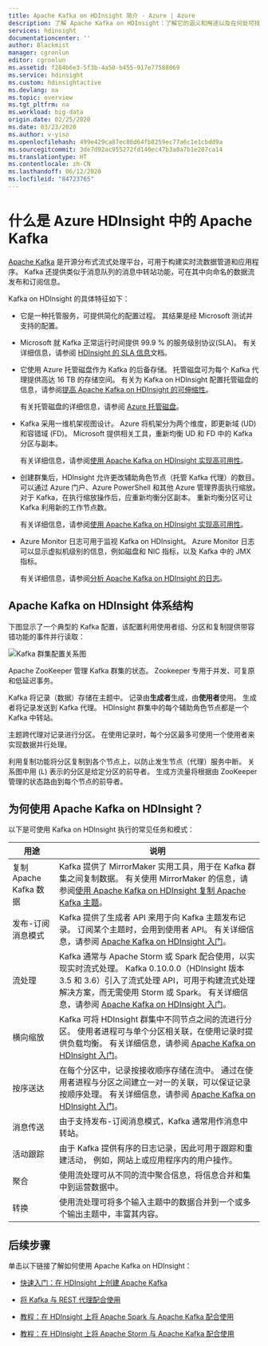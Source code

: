```yaml
---
title: Apache Kafka on HDInsight 简介 - Azure | Azure
description: 了解 Apache Kafka on HDInsight：了解它的涵义和用途以及在何处可找到示例和入门信息。
services: hdinsight
documentationcenter: ''
author: Blackmist
manager: cgronlun
editor: cgronlun
ms.assetid: f284b6e3-5f3b-4a50-b455-917e77588069
ms.service: hdinsight
ms.custom: hdinsightactive
ms.devlang: na
ms.topic: overview
ms.tgt_pltfrm: na
ms.workload: big-data
origin.date: 02/25/2020
ms.date: 03/23/2020
ms.author: v-yiso
ms.openlocfilehash: 499e429ca87ec86d64fb8259ec77a6c1e1cbdd9a
ms.sourcegitcommit: 3de7d92ac955272fd140ec47b3a0a7b1e287ca14
ms.translationtype: HT
ms.contentlocale: zh-CN
ms.lasthandoff: 06/12/2020
ms.locfileid: "84723765"
---
```

# <a name="what-is-apache-kafka-in-azure-hdinsight"></a>什么是 Azure HDInsight 中的 Apache Kafka

[Apache Kafka](https://kafka.apache.org) 是开源分布式流式处理平台，可用于构建实时流数据管道和应用程序。 Kafka 还提供类似于消息队列的消息中转站功能，可在其中向命名的数据流发布和订阅信息。 

Kafka on HDInsight 的具体特征如下：

* 它是一种托管服务，可提供简化的配置过程。 其结果是经 Microsoft 测试并支持的配置。

* Microsoft 就 Kafka 正常运行时间提供 99.9 % 的服务级别协议(SLA)。 有关详细信息，请参阅 [HDInsight 的 SLA 信息](https://www.azure.cn/zh-cn/support/sla/hdinsight/)文档。

* 它使用 Azure 托管磁盘作为 Kafka 的后备存储。 托管磁盘可为每个 Kafka 代理提供高达 16 TB 的存储空间。 有关为 Kafka on HDInsight 配置托管磁盘的信息，请参阅[提高 Apache Kafka on HDInsight 的可伸缩性](apache-kafka-scalability.md)。

    有关托管磁盘的详细信息，请参阅 [Azure 托管磁盘](../../virtual-machines/windows/managed-disks-overview.md)。

* Kafka 采用一维机架视图设计。 Azure 将机架分为两个维度，即更新域 (UD) 和容错域 (FD)。 Microsoft 提供相关工具，重新均衡 UD 和 FD 中的 Kafka 分区与副本。 

    有关详细信息，请参阅[使用 Apache Kafka on HDInsight 实现高可用性](apache-kafka-high-availability.md)。

* 创建群集后，HDInsight 允许更改辅助角色节点（托管 Kafka 代理）的数目。 可以通过 Azure 门户、Azure PowerShell 和其他 Azure 管理界面执行缩放。 对于 Kafka，在执行缩放操作后，应重新均衡分区副本。 重新均衡分区可让 Kafka 利用新的工作节点数。

    有关详细信息，请参阅[使用 Apache Kafka on HDInsight 实现高可用性](apache-kafka-high-availability.md)。

* Azure Monitor 日志可用于监视 Kafka on HDInsight。 Azure Monitor 日志可以显示虚拟机级别的信息，例如磁盘和 NIC 指标，以及 Kafka 中的 JMX 指标。

    有关详细信息，请参阅[分析 Apache Kafka on HDInsight 的日志](apache-kafka-log-analytics-operations-management.md)。

## <a name="apache-kafka-on-hdinsight-architecture"></a>Apache Kafka on HDInsight 体系结构

下图显示了一个典型的 Kafka 配置，该配置利用使用者组、分区和复制提供带容错功能的事件并行读取：

![Kafka 群集配置关系图](./media/apache-kafka-introduction/kafka-cluster-diagram.png)

Apache ZooKeeper 管理 Kafka 群集的状态。 Zookeeper 专用于并发、可复原和低延迟事务。 

Kafka 将记录（数据）存储在主题中。 记录由**生成者**生成，由**使用者**使用。 生成者将记录发送到 Kafka 代理。 HDInsight 群集中的每个辅助角色节点都是一个 Kafka 中转站。 

主题跨代理对记录进行分区。 在使用记录时，每个分区最多可使用一个使用者来实现数据并行处理。

利用复制功能将分区复制到各个节点上，以防止发生节点（代理）服务中断。 关系图中用 (L) 表示的分区是给定分区的前导者。 生成方流量将根据由 ZooKeeper 管理的状态路由到每个节点的前导者。

## <a name="why-use-apache-kafka-on-hdinsight"></a>为何使用 Apache Kafka on HDInsight？

以下是可使用 Kafka on HDInsight 执行的常见任务和模式：

|用途 |说明 |
|---|---|
|复制 Apache Kafka 数据|Kafka 提供了 MirrorMaker 实用工具，用于在 Kafka 群集之间复制数据。 有关使用 MirrorMaker 的信息，请参阅[使用 Apache Kafka on HDInsight 复制 Apache Kafka 主题](apache-kafka-mirroring.md)。|
|发布-订阅消息模式|Kafka 提供了生成者 API 来用于向 Kafka 主题发布记录。 订阅某个主题时，会用到使用者 API。 有关详细信息，请参阅 [Apache Kafka on HDInsight 入门](apache-kafka-get-started.md)。|
|流处理|Kafka 通常与 Apache Storm 或 Spark 配合使用，以实现实时流式处理。 Kafka 0.10.0.0（HDInsight 版本 3.5 和 3.6）引入了流式处理 API，可用于构建流式处理解决方案，而无需使用 Storm 或 Spark。 有关详细信息，请参阅 [Apache Kafka on HDInsight 入门](apache-kafka-get-started.md)。|
|横向缩放|Kafka 可将 HDInsight 群集中不同节点之间的流进行分区。 使用者进程可与单个分区相关联，在使用记录时提供负载均衡。 有关详细信息，请参阅 [Apache Kafka on HDInsight 入门](apache-kafka-get-started.md)。|
|按序送达|在每个分区中，记录按接收顺序存储在流中。 通过在使用者进程与分区之间建立一对一的关联，可以保证记录按顺序处理。 有关详细信息，请参阅 [Apache Kafka on HDInsight 入门](apache-kafka-get-started.md)。|
|消息传送|由于支持发布-订阅消息模式，Kafka 通常用作消息中转站。|
|活动跟踪|由于 Kafka 提供有序的日志记录，因此可用于跟踪和重建活动， 例如，网站上或应用程序内的用户操作。|
|聚合|使用流处理可从不同的流中聚合信息，将信息合并和集中到运营数据中。|
|转换|使用流处理可将多个输入主题中的数据合并到一个或多个输出主题中，丰富其内容。|

## <a name="next-steps"></a>后续步骤

单击以下链接了解如何使用 Apache Kafka on HDInsight：

* [快速入门：在 HDInsight 上创建 Apache Kafka](apache-kafka-get-started.md)

* [将 Kafka 与 REST 代理配合使用](rest-proxy.md)

* [教程：在 HDInsight 上将 Apache Spark 与 Apache Kafka 配合使用](../hdinsight-apache-spark-with-kafka.md)

* [教程：在 HDInsight 上将 Apache Storm 与 Apache Kafka 配合使用](../hdinsight-apache-storm-with-kafka.md)
